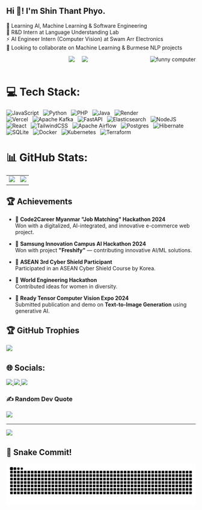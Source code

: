 <h2 align="left">Hi 👋! I'm Shin Thant Phyo.</h2>
<p align="left">
🌱 Learning AI, Machine Learning & Software Engineering<br>
🏢 R&D Intern at Language Understanding Lab<br>
⚡ AI Engineer Intern (Computer Vision) at Swam Arr Electronics<br>
👯 Looking to collaborate on Machine Learning & Burmese NLP projects
</p>

<img align="right" height="150" src="https://media.tenor.com/Q0anovSbMjoAAAAm/fullcircle-skate.webp" alt="funny computer" />

<div align="center">
  <img src="https://nirzak-streak-stats.vercel.app/?user=NanGyeThote&theme=dark&hide_border=false" height="130" />&nbsp;&nbsp;&nbsp;&nbsp;
  <img src="https://github-readme-stats.vercel.app/api/top-langs?username=NanGyeThote&layout=compact&langs_count=6&theme=dark&hide_border=false" height="130" />
</div>

<br>

# 💻 Tech Stack:
![JavaScript](https://img.shields.io/badge/javascript-%23323330.svg?style=for-the-badge&logo=javascript&logoColor=%23F7DF1E) &nbsp;
![Python](https://img.shields.io/badge/python-3670A0?style=for-the-badge&logo=python&logoColor=ffdd54) &nbsp;
![PHP](https://img.shields.io/badge/php-%23777BB4.svg?style=for-the-badge&logo=php&logoColor=white) &nbsp;
![Java](https://img.shields.io/badge/java-%23ED8B00.svg?style=for-the-badge&logo=openjdk&logoColor=white) &nbsp;
![Render](https://img.shields.io/badge/Render-%46E3B7.svg?style=for-the-badge&logo=render&logoColor=white) &nbsp;
![Vercel](https://img.shields.io/badge/vercel-%23000000.svg?style=for-the-badge&logo=vercel&logoColor=white) &nbsp;
![Apache Kafka](https://img.shields.io/badge/Apache%20Kafka-000?style=for-the-badge&logo=apachekafka) &nbsp;
![FastAPI](https://img.shields.io/badge/FastAPI-005571?style=for-the-badge&logo=fastapi) &nbsp;
![Elasticsearch](https://img.shields.io/badge/elasticsearch-%230377CC.svg?style=for-the-badge&logo=elasticsearch&logoColor=white) &nbsp;
![NodeJS](https://img.shields.io/badge/node.js-6DA55F?style=for-the-badge&logo=node.js&logoColor=white) &nbsp;
![React](https://img.shields.io/badge/react-%2320232a.svg?style=for-the-badge&logo=react&logoColor=%2361DAFB) &nbsp;
![TailwindCSS](https://img.shields.io/badge/tailwindcss-%2338B2AC.svg?style=for-the-badge&logo=tailwind-css&logoColor=white) &nbsp;
![Apache Airflow](https://img.shields.io/badge/Apache%20Airflow-017CEE?style=for-the-badge&logo=Apache%20Airflow&logoColor=white) &nbsp;
![Postgres](https://img.shields.io/badge/postgres-%23316192.svg?style=for-the-badge&logo=postgresql&logoColor=white) &nbsp;
![Hibernate](https://img.shields.io/badge/Hibernate-59666C?style=for-the-badge&logo=Hibernate&logoColor=white) &nbsp;
![SQLite](https://img.shields.io/badge/sqlite-%2307405e.svg?style=for-the-badge&logo=sqlite&logoColor=white) &nbsp;
![Docker](https://img.shields.io/badge/docker-%230db7ed.svg?style=for-the-badge&logo=docker&logoColor=white) &nbsp;
![Kubernetes](https://img.shields.io/badge/kubernetes-%23326ce5.svg?style=for-the-badge&logo=kubernetes&logoColor=white) &nbsp;
![Terraform](https://img.shields.io/badge/terraform-%235835CC.svg?style=for-the-badge&logo=terraform&logoColor=white)
# 📊 GitHub Stats:
<table style="border: none;">
  <tr>
    <td>
      <img src="https://github-readme-stats.vercel.app/api?username=NanGyeThote&theme=dark&include_all_commits=false&count_private=false" width="370" />
    </td>
    <td>
      <img src="https://github-contributor-stats.vercel.app/api?username=NanGyeThote&limit=5&theme=dark&combine_all_yearly_contributions=true" width="370" />
    </td>
  </tr>
</table>

## 🏆 Achievements

- 🥇 **Code2Career Myanmar "Job Matching" Hackathon 2024**  
  Won with a digitalized, AI-integrated, and innovative e-commerce web project.

- 🥇 **Samsung Innovation Campus AI Hackathon 2024**  
  Won with project **"Freshify"** — contributing innovative AI/ML solutions.

- 🤖 **ASEAN 3rd Cyber Shield Participant**  
  Participated in an ASEAN Cyber Shield Course by Korea.

- 🧠 **World Engineering Hackathon**  
  Contributed ideas for women in diversity.

- 🧾 **Ready Tensor Computer Vision Expo 2024**  
  Submitted publication and demo on **Text-to-Image Generation** using generative AI.

## 🏆 GitHub Trophies
![](https://github-profile-trophy.vercel.app/?username=NanGyeThote&theme=radical&no-frame=false&no-bg=true&margin-w=4)

## 🌐 Socials:
<a href="https://www.linkedin.com/in/shin-thant-phyo-320725326" target="_blank">
  <img src="https://img.shields.io/badge/LinkedIn-%230077B5.svg?logo=linkedin&logoColor=white" style="height:40px;" />
</a>

<a href="https://www.kaggle.com/nangyethote" target="_blank">
  <img src="https://img.shields.io/badge/Kaggle-Profile-20BEFF?logo=https://upload.wikimedia.org/wikipedia/commons/7/7c/Kaggle_logo.png&logoColor=white" style="height:40px;" />
</a>

<a href="https://medium.com/@kywzinth3nt" target="_blank">
  <img src="https://img.shields.io/badge/Medium-12100E?logo=medium&logoColor=white" style="height:40px;" />
</a>

### ✍️ Random Dev Quote
![](https://quotes-github-readme.vercel.app/api?type=horizontal&theme=tokyonight)

---
[![](https://visitcount.itsvg.in/api?id=NanGyeThote&icon=0&color=0)](https://visitcount.itsvg.in)

## 🐍 Snake Commit!

<picture>
  <source media="(prefers-color-scheme: dark)" srcset="https://raw.githubusercontent.com/NanGyeThote/NanGyeThote/output/github-contribution-grid-snake-dark.svg">
  <source media="(prefers-color-scheme: light)" srcset="https://raw.githubusercontent.com/NanGyeThote/NanGyeThote/output/github-contribution-grid-snake.svg">
  <img alt="github contribution grid snake animation" src="https://raw.githubusercontent.com/NanGyeThote/NanGyeThote/output/github-contribution-grid-snake.svg">
</picture>

###

<!-- Proudly created with GPRM ( https://gprm.itsvg.in ) -->

